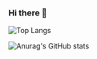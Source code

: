 ### Hi there 👋
![Top Langs](https://github-readme-stats.vercel.app/api/top-langs/?username=selvatharrun&layout=compact)

![Anurag's GitHub stats](https://github-readme-stats.vercel.app/api?username=selvatharrun&show_icons=true&theme=radical)

